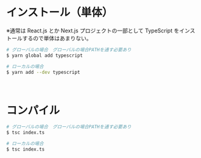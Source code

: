 # インストール（単体）

※通常は React.js とか Next.js プロジェクトの一部として TypeScript をインストールするので単体はあまりない。

```zsh
# グローバルの場合　グローバルの場合PATHを通す必要あり
$ yarn global add typescript

# ローカルの場合
$ yarn add --dev typescript
```

<br />

# コンパイル

```zsh
# グローバルの場合　グローバルの場合PATHを通す必要あり
$ tsc index.ts

# ローカルの場合
$ tsc index.ts
```
